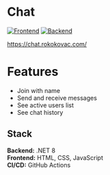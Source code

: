 # Chat
[![Frontend](https://github.com/kova98/Chat/actions/workflows/static.yml/badge.svg)](https://github.com/kova98/Chat/actions/workflows/static.yml)
[![Backend](https://github.com/kova98/Chat/actions/workflows/server.yml/badge.svg)](https://github.com/kova98/Chat/actions/workflows/server.yml)

https://chat.rokokovac.com/

# Features
- Join with name
- Send and receive messages
- See active users list
- See chat history

## Stack
**Backend:** .NET 8   
**Frontend:** HTML, CSS, JavaScript  
**CI/CD:** GitHub Actions  
